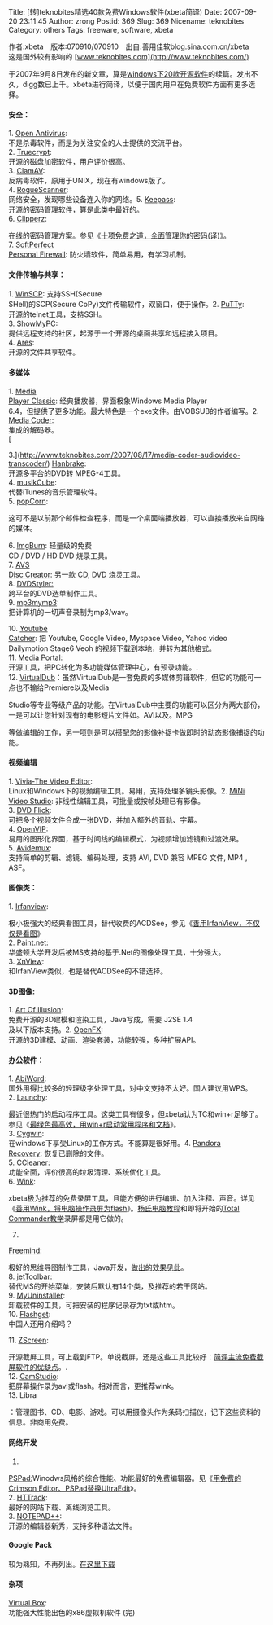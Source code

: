 Title: [转]teknobites精选40款免费Windows软件(xbeta简译)
Date: 2007-09-20 23:11:45
Author: zrong
Postid: 369
Slug: 369
Nicename: teknobites
Category: others
Tags: freeware, software, xbeta

作者:xbeta　版本:070910/070910　出自:善用佳软blog.sina.com.cn/xbeta  
这是国外较有影响的 [www.teknobites.com](http://www.teknobites.com/)  

于2007年9月8日发布的新文章，算是[windows下20款开源软件](http://www.teknobites.com/2007/07/19/20-open-source-windows-apps-for-you/)的续篇。发出不久，digg数已上千。xbeta进行简译，以便于国内用户在免费软件方面有更多选择。

#### 安全：

1\. [Open Antivirus](http://www.openantivirus.org/):  
不是杀毒软件，而是为关注安全的人士提供的交流平台。  
2. [Truecrypt](http://www.truecrypt.org/):  
开源的磁盘加密软件，用户评价很高。  
3. [ClamAV](http://w32.clamav.net/):  
反病毒软件，原用于UNIX，现在有windows版了。  
4.
[RogueScanner](http://www.networkchemistry.com/products/roguescanner.php):  
网络安全，发现哪些设备连入你的网络。5.
[Keepass](http://keepass.info/):  
开源的密码管理软件，算是此类中最好的。  
6. [Clipperz](http://www.clipperz.com/):  

在线的密码管理方案。参见《[十项免费之道，全面管理你的密码(译)](http://blog.sina.com.cn/s/blog_46dac66f010009w6.html)》。  
7. [SoftPerfect  
Personal Firewall](http://www.softperfect.com/products/firewall/):
防火墙软件，简单易用，有学习机制。

<!--more-->

#### 文件传输与共享：

1\. [WinSCP](http://winscp.net/): 支持SSH(Secure  
SHell)的SCP(Secure CoPy)文件传输软件，双窗口，便于操作。2.
[PuTTy](http://www.chiark.greenend.org.uk/%7Esgtatham/putty/):  
开源的telnet工具，支持SSH。  
3. [ShowMyPC](http://showmypc.com/index.html):  
提供远程支持的社区，起源于一个开源的桌面共享和远程接入项目。  
4. [Ares](http://aresgalaxy.sourceforge.net/):  
开源的文件共享软件。

#### 多媒体

1\. [Media  
Player Classic](http://sourceforge.net/projects/guliverkli/):
经典播放器，界面极象Windows Media Player  
6.4，但提供了更多功能。最大特色是一个exe文件。由VOBSUB的作者编写。2.
[Media Coder](http://mediacoder.sourceforge.net/):  
集成的解码器。  
[  

3.](http://www.teknobites.com/2007/08/17/media-coder-audiovideo-transcoder/)
[Hanbrake](http://handbrake.m0k.org/):  
开源多平台的DVD转 MPEG-4工具。  
4. [musikCube](http://www.musikcube.com/):  
代替iTunes的音乐管理软件。  
5. [popCorn](http://sourceforge.net/projects/popcorn/):  

这可不是以前那个邮件检查程序，而是一个桌面端播放器，可以直接播放来自网络的媒体。

6\. [ImgBurn](http://www.imgburn.com/): 轻量级的免费  
CD / DVD / HD DVD 烧录工具。  
7. [AVS  
Disc Creator](http://www.avsmedia.com/DiscCreator/index.aspx): 另一款
CD, DVD 烧灵工具。  
8. [DVDStyler:](http://www.dvdstyler.de/)  
跨平台的DVD选单制作工具。  
9. [mp3mymp3](http://www.mp3mymp3.com/):  
把计算机的一切声音录制为mp3/wav。

10\. [Youtube  
Catcher](http://youtubecatcher.sourceforge.net/): 把 Youtube, Google
Video, Myspace Video, Yahoo video  
Dailymotion Stage6 Veoh 的视频下载到本地，并转为其他格式。  
11. [Media Portal](http://www.team-mediaportal.com/):  
开源工具，把PC转化为多功能媒体管理中心，有预录功能。.  
12.
[VirtualDub](http://www.virtualdub.org/)：虽然VirtualDub是一套免费的多媒体剪辑软件，但它的功能可一点也不输给Premiere以及Media  

Studio等专业等级产品的功能。在VirtualDub中主要的功能可以区分为两大部份，一是可以让您针对现有的电影短片文件如。AVI以及。MPG  

等做编辑的工作，另一项则是可以搭配您的影像补捉卡做即时的动态影像捕捉的功能。

#### 视频编辑

1\. [Vivia-The Video Editor](http://vivia-video.org/):  
Linux和Windows下的视频编辑工具。易用，支持处理多镜头影像。2. [MiNi  
Video Studio](http://minivs.sourceforge.net/main_en.htm):
非线性编辑工具，可批量或按帧处理已有影像。  
3. [DVD Flick](http://www.dvdflick.net/):  
可把多个视频文件合成一张DVD，并加入额外的音轨、字幕。  
4. [OpenVIP](http://openvip.sourceforge.net/):  
易用的图形化界面，基于时间线的编辑模式，为视频增加滤镜和过渡效果。  
5. [Avidemux](http://fixounet.free.fr/avidemux/):  
支持简单的剪辑、滤镜、编码处理，支持 AVI, DVD 兼容 MPEG 文件, MP4 ,  
ASF。

#### 图像类：

1\. [Irfanview](http://www.irfanview.com/):  

极小极强大的经典看图工具，替代收费的ACDSee，参见《[善用IrfanView，不仅仅是看图](http://blog.sina.com.cn/s/blog_46dac66f010003l9.html)》  
2. [Paint.net](http://www.getpaint.net/):  
华盛顿大学开发后被MS支持的基于.Net的图像处理工具，十分强大。  
3. [XnView](http://perso.orange.fr/pierre.g/xnview/enxnview.html):  
和IrfanView类似，也是替代ACDSee的不错选择。

#### 3D图像:

1\. [Art Of Illusion](http://www.artofillusion.org/):  
免费开源的3D建模和渲染工具，Java写成，需要 J2SE 1.4  
及以下版本支持。2. [OpenFX](http://www.openfx.org/):  
开源的3D建模、动画、渲染套装，功能较强，多种扩展API。

#### 办公软件：

1\. [AbiWord](http://www.abisource.com/):  
国外用得比较多的轻理级字处理工具，对中文支持不太好。国人建议用WPS。  
2. [Launchy](http://www.launchy.net/):  

最近很热门的启动程序工具。这类工具有很多，但xbeta认为TC和win+r足够了。参见《[最绿色最高效，用win+r启动常用程序和文档](http://blog.sina.com.cn/s/blog_46dac66f010004b6.html)》。  
3. [Cygwin](http://www.cygwin.com/):  
在windows下享受Linux的工作方式。不能算是很好用。4. [Pandora  
Recovery](http://www.pandorarecovery.com/): 恢复已删除的文件。  
5. [CCleaner](http://www.ccleaner.com/):  
功能全面，评价很高的垃圾清理、系统优化工具。  
6. [Wink](http://www.debugmode.com/wink/):  

xbeta极为推荐的免费录屏工具，且能方便的进行编辑、加入注释、声音。详见《[善用Wink，将电脑操作录屏为flash](http://blog.sina.com.cn/s/blog_46dac66f0100008g.html)》。[杨氏电脑教程](http://yjf1024.blog.sohu.com/59046188.html)和即将开始的[Total
Commander教学](http://blog.sina.com.cn/s/blog_46dac66f01000bw2.html)录屏都是用它做的。

7.
[Freemind](http://freemind.sourceforge.net/wiki/index.php/Main_Page):  

极好的思维导图制作工具，Java开发，[做出的效果见此](http://blog.sina.com.cn/s/blog_46dac66f01000bku.html)。  
8.
[jetToolbar](http://www.jetaudio.com/products/jettoolbar/index.html):  
替代MS的开始菜单，安装后默认有14个类，及推荐的若干网站。  
9. [MyUninstaller](http://www.nirsoft.net/utils/myuninst.html):  
卸载软件的工具，可把安装的程序记录存为txt或htm。  
10. [Flashget](http://www.flashget.com/index_en.htm):  
中国人还用介绍吗？

11\. [ZScreen](http://www.brandonz.net/projects/zscreen/):  

开源截屏工具，可上载到FTP。单说截屏，还是这些工具比较好：[简评主流免费截屏软件的优缺点](http://blog.sina.com.cn/s/blog_46dac66f010004ro.html)。.  
12. [CamStudio](http://www.camstudio.org/):  
把屏幕操作录为avi或flash。相对而言，更推荐wink。  
13. Libra  

：管理图书、CD、电影、游戏。可以用摄像头作为条码扫描仪，记下这些资料的信息。非商用免费。

#### 网络开发

1.
[PSPad:](http://www.pspad.com/en/)Winodws风格的综合性能、功能最好的免费编辑器。见《[用免费的Crimson
Editor、PSPad替换UltraEdit](http://blog.sina.com.cn/s/blog_46dac66f010003l5.html)》。  
2. [HTTrack](http://www.httrack.com/):  
最好的网站下载、离线浏览工具。  
3. [NOTEPAD++](http://notepad-plus.sourceforge.net/uk/site.htm):  
开源的编辑器新秀，支持多种语法文件。

#### Google Pack

较为熟知，不再列出。[在这里下载](http://pack.google.com/)

#### 杂项

[Virtual Box](http://www.virtualbox.org/):  
功能强大性能出色的x86虚拟机软件 (完)

